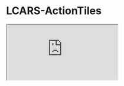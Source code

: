 # LCARS-ActionTiles
<iframe src="https://docs.google.com/document/d/e/2PACX-1vQ_TpyIVFLEDAKq-IJAtQ7dV8CJo-PFBpxmURwNMM4GcGhLFYdx3KT8FxnRfFNDOblocXdFlKKpI3_M/pub?embedded=true"></iframe>
